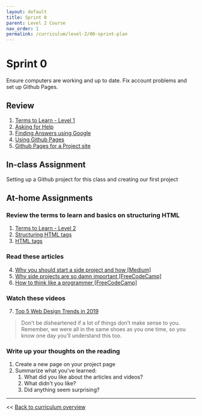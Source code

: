 ```yaml
---
layout: default
title: Sprint 0
parent: Level 2 Course
nav_order: 1
permalink: /curriculum/level-2/00-sprint-plan
---
```



# Sprint 0
Ensure computers are working and up to date. Fix account problems and set up Github Pages.

## Review
1. [Terms to Learn - Level 1](../../modules/terms-to-learn/level-1)
2. [Asking for Help](../../modules/asking-for-help)
3. [Finding Answers using Google](../../modules/finding-answers-using-google)
4. [Using Github Pages](../../modules/using-github-pages)
5. [Github Pages for a Project site](https://pages.github.com/)


## In-class Assignment
Setting up a Github project for this class and creating our first project

## At-home Assignments
### Review the terms to learn and basics on structuring HTML
1. [Terms to Learn - Level 2](../../modules/terms-to-learn/level-2) 
2. [Structuring HTML tags](../../modules/structuring-html-pages)
3. [HTML tags](../../modules/using-html-tags)

### Read these articles 
4. [Why you should start a side project and how [Medium]](https://medium.com/ideas-at-igenius/why-you-should-start-a-side-project-and-how-8e63a33187e5)
5. [Why side projects are so damn important [FreeCodeCamp]](https://www.freecodecamp.org/news/why-side-projects-are-so-damn-important-239ba37209e/)
6. [How to think like a programmer [FreeCodeCamp]](https://www.freecodecamp.org/news/how-to-think-like-a-programmer-lessons-in-problem-solving-d1d8bf1de7d2/)

### Watch these videos
7. [Top 5 Web Design Trends in 2019](https://www.youtube.com/watch?v=fzwOBOjSto8)

> Don’t be disheartened if a lot of things don’t make sense to you. Remember, we were all in the same shoes as you one time, so you know one day you’ll understand this too. 

### Write up your thoughts on the reading
1. Create a new page on your project page
2. Summarize what you've learned:
   1. What did you like about the articles and videos?
   2. What didn't you like? 
   3. Did anything seem surprising? 

---
<< [Back to curriculum overview](../level-2)